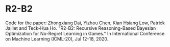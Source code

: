 # R2-B2
Code for the paper:
Zhongxiang Dai, Yizhou Chen, Kian Hsiang Low, Patrick Jaillet and Teck-Hua Ho. "R2-B2: Recursive Reasoning-Based Bayesian Optimization for No-Regret Learning in Games." In International Conference on Machine Learning (ICML-20), Jul 12-18, 2020.
